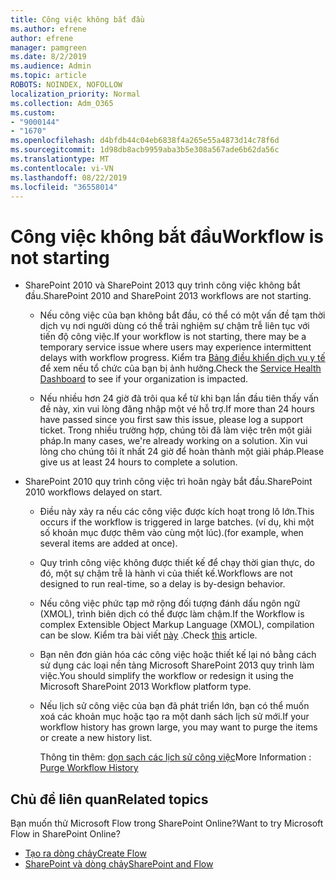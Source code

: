 ```yaml
---
title: Công việc không bắt đầu
ms.author: efrene
author: efrene
manager: pamgreen
ms.date: 8/2/2019
ms.audience: Admin
ms.topic: article
ROBOTS: NOINDEX, NOFOLLOW
localization_priority: Normal
ms.collection: Adm_O365
ms.custom:
- "9000144"
- "1670"
ms.openlocfilehash: d4bfdb44c04eb6838f4a265e55a4873d14c78f6d
ms.sourcegitcommit: 1d98db8acb9959aba3b5e308a567ade6b62da56c
ms.translationtype: MT
ms.contentlocale: vi-VN
ms.lasthandoff: 08/22/2019
ms.locfileid: "36558014"
---
```

# <a name="workflow-is-not-starting"></a><span data-ttu-id="a2816-102">Công việc không bắt đầu</span><span class="sxs-lookup"><span data-stu-id="a2816-102">Workflow is not starting</span></span>

- <span data-ttu-id="a2816-103">SharePoint 2010 và SharePoint 2013 quy trình công việc không bắt đầu.</span><span class="sxs-lookup"><span data-stu-id="a2816-103">SharePoint 2010 and SharePoint 2013 workflows are not starting.</span></span>

    - <span data-ttu-id="a2816-104">Nếu công việc của bạn không bắt đầu, có thể có một vấn đề tạm thời dịch vụ nơi người dùng có thể trải nghiệm sự chậm trễ liên tục với tiến độ công việc.</span><span class="sxs-lookup"><span data-stu-id="a2816-104">If your workflow is not starting, there may be a temporary service issue where users may experience intermittent delays with workflow progress.</span></span> <span data-ttu-id="a2816-105">Kiểm tra [Bảng điều khiển dịch vụ y tế](https:/admin.microsoft.com/AdminPortal/Home#/servicehealth) để xem nếu tổ chức của bạn bị ảnh hưởng.</span><span class="sxs-lookup"><span data-stu-id="a2816-105">Check the [Service Health Dashboard](https:/admin.microsoft.com/AdminPortal/Home#/servicehealth) to see if your organization is impacted.</span></span>

    - <span data-ttu-id="a2816-106">Nếu nhiều hơn 24 giờ đã trôi qua kể từ khi bạn lần đầu tiên thấy vấn đề này, xin vui lòng đăng nhập một vé hỗ trợ.</span><span class="sxs-lookup"><span data-stu-id="a2816-106">If more than 24 hours have passed since you first saw this issue, please log a support ticket.</span></span> <span data-ttu-id="a2816-107">Trong nhiều trường hợp, chúng tôi đã làm việc trên một giải pháp.</span><span class="sxs-lookup"><span data-stu-id="a2816-107">In many cases, we're already working on a solution.</span></span> <span data-ttu-id="a2816-108">Xin vui lòng cho chúng tôi ít nhất 24 giờ để hoàn thành một giải pháp.</span><span class="sxs-lookup"><span data-stu-id="a2816-108">Please give us at least 24 hours to complete a solution.</span></span>

- <span data-ttu-id="a2816-109">SharePoint 2010 quy trình công việc trì hoãn ngày bắt đầu.</span><span class="sxs-lookup"><span data-stu-id="a2816-109">SharePoint 2010 workflows delayed on start.</span></span>

    - <span data-ttu-id="a2816-110">Điều này xảy ra nếu các công việc được kích hoạt trong lô lớn.</span><span class="sxs-lookup"><span data-stu-id="a2816-110">This occurs if the workflow is triggered in large batches.</span></span> <span data-ttu-id="a2816-111">(ví dụ, khi một số khoản mục được thêm vào cùng một lúc).</span><span class="sxs-lookup"><span data-stu-id="a2816-111">(for example, when several items are added at once).</span></span>

    - <span data-ttu-id="a2816-112">Quy trình công việc không được thiết kế để chạy thời gian thực, do đó, một sự chậm trễ là hành vi của thiết kế.</span><span class="sxs-lookup"><span data-stu-id="a2816-112">Workflows are not designed to run real-time, so a delay is by-design behavior.</span></span>

   -  <span data-ttu-id="a2816-113">Nếu công việc phức tạp mở rộng đối tượng đánh dấu ngôn ngữ (XMOL), trình biên dịch có thể được làm chậm.</span><span class="sxs-lookup"><span data-stu-id="a2816-113">If the Workflow is complex Extensible Object Markup Language (XMOL), compilation can be slow.</span></span> <span data-ttu-id="a2816-114">Kiểm tra bài viết [này](https://support.microsoft.com/en-us/kb/3043697) .</span><span class="sxs-lookup"><span data-stu-id="a2816-114">Check [this](https://support.microsoft.com/en-us/kb/3043697) article.</span></span>

    - <span data-ttu-id="a2816-115">Bạn nên đơn giản hóa các công việc hoặc thiết kế lại nó bằng cách sử dụng các loại nền tảng Microsoft SharePoint 2013 quy trình làm việc.</span><span class="sxs-lookup"><span data-stu-id="a2816-115">You should simplify the workflow or redesign it using the Microsoft SharePoint 2013 Workflow platform type.</span></span>

    - <span data-ttu-id="a2816-116">Nếu lịch sử công việc của bạn đã phát triển lớn, bạn có thể muốn xoá các khoản mục hoặc tạo ra một danh sách lịch sử mới.</span><span class="sxs-lookup"><span data-stu-id="a2816-116">If your workflow history has grown large, you may want to purge the items or create a new history list.</span></span>

        <span data-ttu-id="a2816-117">Thông tin thêm: [dọn sạch các lịch sử công việc](https://blogs.technet.microsoft.com/marj/2015/08/07/sharepoint-2010-workflows-best-practice-purge-workflow-history-list-items/)</span><span class="sxs-lookup"><span data-stu-id="a2816-117">More Information : [Purge Workflow History](https://blogs.technet.microsoft.com/marj/2015/08/07/sharepoint-2010-workflows-best-practice-purge-workflow-history-list-items/)</span></span>


## <a name="related-topics"></a><span data-ttu-id="a2816-118">Chủ đề liên quan</span><span class="sxs-lookup"><span data-stu-id="a2816-118">Related topics</span></span>
<span data-ttu-id="a2816-119">Bạn muốn thử Microsoft Flow trong SharePoint Online?</span><span class="sxs-lookup"><span data-stu-id="a2816-119">Want to try Microsoft Flow in SharePoint Online?</span></span>
- [<span data-ttu-id="a2816-120">Tạo ra dòng chảy</span><span class="sxs-lookup"><span data-stu-id="a2816-120">Create Flow</span></span>](https://support.office.com/article/Create-a-flow-for-a-list-or-library-in-SharePoint-Online-or-OneDrive-for-Business-a9c3e03b-0654-46af-a254-20252e580d01) 
- [<span data-ttu-id="a2816-121">SharePoint và dòng chảy</span><span class="sxs-lookup"><span data-stu-id="a2816-121">SharePoint and Flow</span></span>](https://flow.microsoft.com/blog/sharepoint-and-flow/) 



